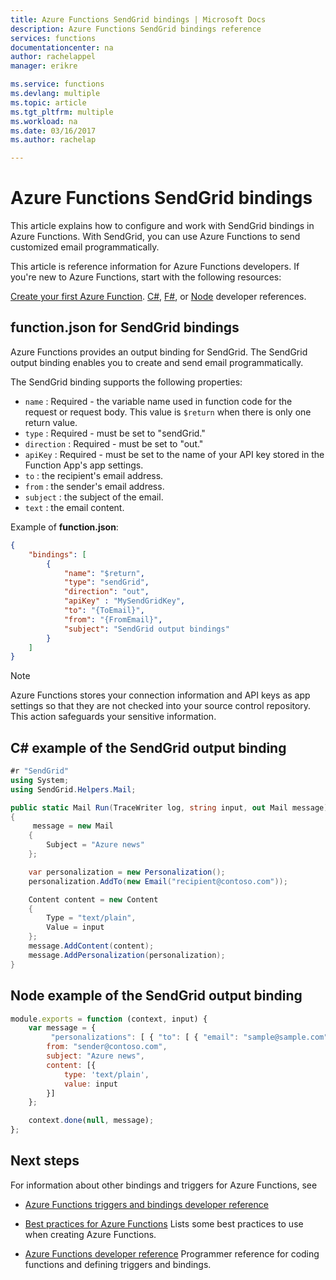 ```yaml
---
title: Azure Functions SendGrid bindings | Microsoft Docs
description: Azure Functions SendGrid bindings reference
services: functions
documentationcenter: na
author: rachelappel
manager: erikre

ms.service: functions
ms.devlang: multiple
ms.topic: article
ms.tgt_pltfrm: multiple
ms.workload: na
ms.date: 03/16/2017
ms.author: rachelap

---
```

# Azure Functions SendGrid bindings

This article explains how to configure and work with SendGrid bindings in Azure Functions. With SendGrid, you can use Azure Functions to send customized email programmatically.

This article is reference information for Azure Functions developers. If you're new to Azure Functions, start with the following resources:

[Create your first Azure Function](functions-create-first-azure-function.md). 
[C#](functions-reference-csharp.md), [F#](functions-reference-fsharp.md), or [Node](functions-reference-node.md) developer references.

## function.json for SendGrid bindings

Azure Functions provides an output binding for SendGrid. The SendGrid output binding enables you to create and send email programmatically. 

The SendGrid binding supports the following properties:

- `name` : Required - the variable name used in function code for the request or request body. This value is ```$return``` when there is only one return value. 
- `type` : Required - must be set to "sendGrid."
- `direction` : Required - must be set to "out."
- `apiKey` : Required - must be set to the name of your API key stored in the Function App's app settings.
- `to` : the recipient's email address.
- `from` : the sender's email address.
- `subject` : the subject of the email.
- `text` : the email content.

Example of **function.json**:

```json 
{
    "bindings": [
        {
            "name": "$return",
            "type": "sendGrid",
            "direction": "out",
            "apiKey" : "MySendGridKey",
            "to": "{ToEmail}",
            "from": "{FromEmail}",
            "subject": "SendGrid output bindings"
        }
    ]
}
```

> [!NOTE]
> Azure Functions stores your connection information and API keys as app settings so that they are not checked into your source control repository. This action safeguards your sensitive information.
>
>

## C# example of the SendGrid output binding

```csharp
#r "SendGrid"
using System;
using SendGrid.Helpers.Mail;

public static Mail Run(TraceWriter log, string input, out Mail message)
{
     message = new Mail
    {        
        Subject = "Azure news"          
    };

    var personalization = new Personalization();
    personalization.AddTo(new Email("recipient@contoso.com"));   

    Content content = new Content
    {
        Type = "text/plain",
        Value = input
    };
    message.AddContent(content);
    message.AddPersonalization(personalization);
}
```

## Node example of the SendGrid output binding

```javascript
module.exports = function (context, input) {    
    var message = {
         "personalizations": [ { "to": [ { "email": "sample@sample.com" } ] } ],
        from: "sender@contoso.com",        
        subject: "Azure news",
        content: [{
            type: 'text/plain',
            value: input
        }]
    };

    context.done(null, message);
};

```

## Next steps
For information about other bindings and triggers for Azure Functions, see 
- [Azure Functions triggers and bindings developer reference](functions-triggers-bindings.md)

- [Best practices for Azure Functions](functions-best-practices.md)
Lists some best practices to use when creating Azure Functions.

- [Azure Functions developer reference](functions-reference.md)
Programmer reference for coding functions and defining triggers and bindings.
